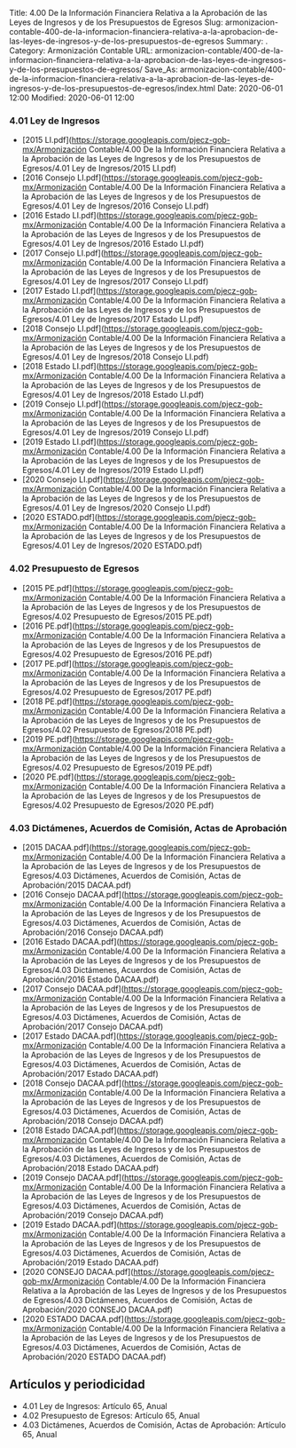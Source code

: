 Title: 4.00 De la Información Financiera Relativa a la Aprobación de las Leyes de Ingresos y de los Presupuestos de Egresos
Slug: armonizacion-contable-400-de-la-informacion-financiera-relativa-a-la-aprobacion-de-las-leyes-de-ingresos-y-de-los-presupuestos-de-egresos
Summary: .
Category: Armonización Contable
URL: armonizacion-contable/400-de-la-informacion-financiera-relativa-a-la-aprobacion-de-las-leyes-de-ingresos-y-de-los-presupuestos-de-egresos/
Save_As: armonizacion-contable/400-de-la-informacion-financiera-relativa-a-la-aprobacion-de-las-leyes-de-ingresos-y-de-los-presupuestos-de-egresos/index.html
Date: 2020-06-01 12:00
Modified: 2020-06-01 12:00


 



### 4.01 Ley de Ingresos


* [2015 LI.pdf](https://storage.googleapis.com/pjecz-gob-mx/Armonización Contable/4.00 De la Información Financiera Relativa a la Aprobación de las Leyes de Ingresos y de los Presupuestos de Egresos/4.01 Ley de Ingresos/2015 LI.pdf)
* [2016 Consejo LI.pdf](https://storage.googleapis.com/pjecz-gob-mx/Armonización Contable/4.00 De la Información Financiera Relativa a la Aprobación de las Leyes de Ingresos y de los Presupuestos de Egresos/4.01 Ley de Ingresos/2016 Consejo LI.pdf)
* [2016 Estado LI.pdf](https://storage.googleapis.com/pjecz-gob-mx/Armonización Contable/4.00 De la Información Financiera Relativa a la Aprobación de las Leyes de Ingresos y de los Presupuestos de Egresos/4.01 Ley de Ingresos/2016 Estado LI.pdf)
* [2017 Consejo LI.pdf](https://storage.googleapis.com/pjecz-gob-mx/Armonización Contable/4.00 De la Información Financiera Relativa a la Aprobación de las Leyes de Ingresos y de los Presupuestos de Egresos/4.01 Ley de Ingresos/2017 Consejo LI.pdf)
* [2017 Estado LI.pdf](https://storage.googleapis.com/pjecz-gob-mx/Armonización Contable/4.00 De la Información Financiera Relativa a la Aprobación de las Leyes de Ingresos y de los Presupuestos de Egresos/4.01 Ley de Ingresos/2017 Estado LI.pdf)
* [2018 Consejo LI.pdf](https://storage.googleapis.com/pjecz-gob-mx/Armonización Contable/4.00 De la Información Financiera Relativa a la Aprobación de las Leyes de Ingresos y de los Presupuestos de Egresos/4.01 Ley de Ingresos/2018 Consejo LI.pdf)
* [2018 Estado LI.pdf](https://storage.googleapis.com/pjecz-gob-mx/Armonización Contable/4.00 De la Información Financiera Relativa a la Aprobación de las Leyes de Ingresos y de los Presupuestos de Egresos/4.01 Ley de Ingresos/2018 Estado LI.pdf)
* [2019 Consejo LI.pdf](https://storage.googleapis.com/pjecz-gob-mx/Armonización Contable/4.00 De la Información Financiera Relativa a la Aprobación de las Leyes de Ingresos y de los Presupuestos de Egresos/4.01 Ley de Ingresos/2019 Consejo LI.pdf)
* [2019 Estado LI.pdf](https://storage.googleapis.com/pjecz-gob-mx/Armonización Contable/4.00 De la Información Financiera Relativa a la Aprobación de las Leyes de Ingresos y de los Presupuestos de Egresos/4.01 Ley de Ingresos/2019 Estado LI.pdf)
* [2020 Consejo LI.pdf](https://storage.googleapis.com/pjecz-gob-mx/Armonización Contable/4.00 De la Información Financiera Relativa a la Aprobación de las Leyes de Ingresos y de los Presupuestos de Egresos/4.01 Ley de Ingresos/2020 Consejo LI.pdf)
* [2020 ESTADO.pdf](https://storage.googleapis.com/pjecz-gob-mx/Armonización Contable/4.00 De la Información Financiera Relativa a la Aprobación de las Leyes de Ingresos y de los Presupuestos de Egresos/4.01 Ley de Ingresos/2020 ESTADO.pdf)


### 4.02 Presupuesto de Egresos


* [2015 PE.pdf](https://storage.googleapis.com/pjecz-gob-mx/Armonización Contable/4.00 De la Información Financiera Relativa a la Aprobación de las Leyes de Ingresos y de los Presupuestos de Egresos/4.02 Presupuesto de Egresos/2015 PE.pdf)
* [2016 PE.pdf](https://storage.googleapis.com/pjecz-gob-mx/Armonización Contable/4.00 De la Información Financiera Relativa a la Aprobación de las Leyes de Ingresos y de los Presupuestos de Egresos/4.02 Presupuesto de Egresos/2016 PE.pdf)
* [2017 PE.pdf](https://storage.googleapis.com/pjecz-gob-mx/Armonización Contable/4.00 De la Información Financiera Relativa a la Aprobación de las Leyes de Ingresos y de los Presupuestos de Egresos/4.02 Presupuesto de Egresos/2017 PE.pdf)
* [2018 PE.pdf](https://storage.googleapis.com/pjecz-gob-mx/Armonización Contable/4.00 De la Información Financiera Relativa a la Aprobación de las Leyes de Ingresos y de los Presupuestos de Egresos/4.02 Presupuesto de Egresos/2018 PE.pdf)
* [2019 PE.pdf](https://storage.googleapis.com/pjecz-gob-mx/Armonización Contable/4.00 De la Información Financiera Relativa a la Aprobación de las Leyes de Ingresos y de los Presupuestos de Egresos/4.02 Presupuesto de Egresos/2019 PE.pdf)
* [2020 PE.pdf](https://storage.googleapis.com/pjecz-gob-mx/Armonización Contable/4.00 De la Información Financiera Relativa a la Aprobación de las Leyes de Ingresos y de los Presupuestos de Egresos/4.02 Presupuesto de Egresos/2020 PE.pdf)


### 4.03 Dictámenes, Acuerdos de Comisión, Actas de Aprobación


* [2015 DACAA.pdf](https://storage.googleapis.com/pjecz-gob-mx/Armonización Contable/4.00 De la Información Financiera Relativa a la Aprobación de las Leyes de Ingresos y de los Presupuestos de Egresos/4.03 Dictámenes, Acuerdos de Comisión, Actas de Aprobación/2015 DACAA.pdf)
* [2016 Consejo DACAA.pdf](https://storage.googleapis.com/pjecz-gob-mx/Armonización Contable/4.00 De la Información Financiera Relativa a la Aprobación de las Leyes de Ingresos y de los Presupuestos de Egresos/4.03 Dictámenes, Acuerdos de Comisión, Actas de Aprobación/2016 Consejo DACAA.pdf)
* [2016 Estado DACAA.pdf](https://storage.googleapis.com/pjecz-gob-mx/Armonización Contable/4.00 De la Información Financiera Relativa a la Aprobación de las Leyes de Ingresos y de los Presupuestos de Egresos/4.03 Dictámenes, Acuerdos de Comisión, Actas de Aprobación/2016 Estado DACAA.pdf)
* [2017 Consejo DACAA.pdf](https://storage.googleapis.com/pjecz-gob-mx/Armonización Contable/4.00 De la Información Financiera Relativa a la Aprobación de las Leyes de Ingresos y de los Presupuestos de Egresos/4.03 Dictámenes, Acuerdos de Comisión, Actas de Aprobación/2017 Consejo DACAA.pdf)
* [2017 Estado DACAA.pdf](https://storage.googleapis.com/pjecz-gob-mx/Armonización Contable/4.00 De la Información Financiera Relativa a la Aprobación de las Leyes de Ingresos y de los Presupuestos de Egresos/4.03 Dictámenes, Acuerdos de Comisión, Actas de Aprobación/2017 Estado DACAA.pdf)
* [2018 Consejo DACAA.pdf](https://storage.googleapis.com/pjecz-gob-mx/Armonización Contable/4.00 De la Información Financiera Relativa a la Aprobación de las Leyes de Ingresos y de los Presupuestos de Egresos/4.03 Dictámenes, Acuerdos de Comisión, Actas de Aprobación/2018 Consejo DACAA.pdf)
* [2018 Estado DACAA.pdf](https://storage.googleapis.com/pjecz-gob-mx/Armonización Contable/4.00 De la Información Financiera Relativa a la Aprobación de las Leyes de Ingresos y de los Presupuestos de Egresos/4.03 Dictámenes, Acuerdos de Comisión, Actas de Aprobación/2018 Estado DACAA.pdf)
* [2019 Consejo DACAA.pdf](https://storage.googleapis.com/pjecz-gob-mx/Armonización Contable/4.00 De la Información Financiera Relativa a la Aprobación de las Leyes de Ingresos y de los Presupuestos de Egresos/4.03 Dictámenes, Acuerdos de Comisión, Actas de Aprobación/2019 Consejo DACAA.pdf)
* [2019 Estado DACAA.pdf](https://storage.googleapis.com/pjecz-gob-mx/Armonización Contable/4.00 De la Información Financiera Relativa a la Aprobación de las Leyes de Ingresos y de los Presupuestos de Egresos/4.03 Dictámenes, Acuerdos de Comisión, Actas de Aprobación/2019 Estado DACAA.pdf)
* [2020 CONSEJO DACAA.pdf](https://storage.googleapis.com/pjecz-gob-mx/Armonización Contable/4.00 De la Información Financiera Relativa a la Aprobación de las Leyes de Ingresos y de los Presupuestos de Egresos/4.03 Dictámenes, Acuerdos de Comisión, Actas de Aprobación/2020 CONSEJO DACAA.pdf)
* [2020 ESTADO DACAA.pdf](https://storage.googleapis.com/pjecz-gob-mx/Armonización Contable/4.00 De la Información Financiera Relativa a la Aprobación de las Leyes de Ingresos y de los Presupuestos de Egresos/4.03 Dictámenes, Acuerdos de Comisión, Actas de Aprobación/2020 ESTADO DACAA.pdf)


## Artículos y periodicidad

- 4.01 Ley de Ingresos: Artículo 65, Anual
- 4.02 Presupuesto de Egresos: Artículo 65, Anual
- 4.03 Dictámenes, Acuerdos de Comisión, Actas de Aprobación: Artículo 65, Anual



